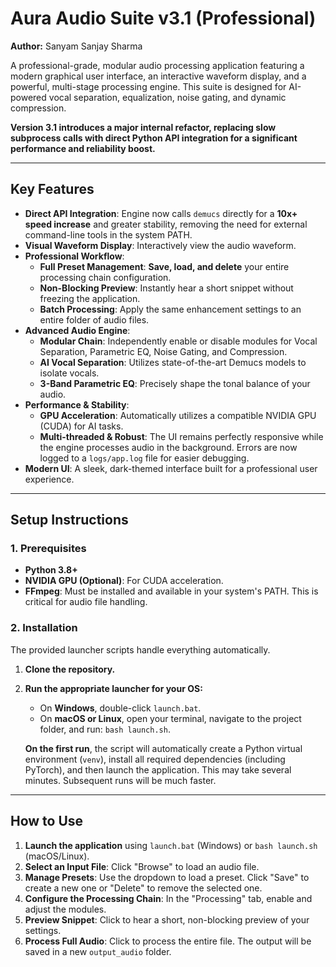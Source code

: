 # Aura Audio Suite v3.1 (Professional)

**Author:** Sanyam Sanjay Sharma

A professional-grade, modular audio processing application featuring a modern graphical user interface, an interactive waveform display, and a powerful, multi-stage processing engine. This suite is designed for AI-powered vocal separation, equalization, noise gating, and dynamic compression.

**Version 3.1 introduces a major internal refactor, replacing slow subprocess calls with direct Python API integration for a significant performance and reliability boost.**

---

## Key Features

- **Direct API Integration**: Engine now calls `demucs` directly for a **10x+ speed increase** and greater stability, removing the need for external command-line tools in the system PATH.
- **Visual Waveform Display**: Interactively view the audio waveform.
- **Professional Workflow**:
    - **Full Preset Management**: **Save, load, and delete** your entire processing chain configuration.
    - **Non-Blocking Preview**: Instantly hear a short snippet without freezing the application.
    - **Batch Processing**: Apply the same enhancement settings to an entire folder of audio files.
- **Advanced Audio Engine**:
    - **Modular Chain**: Independently enable or disable modules for Vocal Separation, Parametric EQ, Noise Gating, and Compression.
    - **AI Vocal Separation**: Utilizes state-of-the-art Demucs models to isolate vocals.
    - **3-Band Parametric EQ**: Precisely shape the tonal balance of your audio.
- **Performance & Stability**:
    - **GPU Acceleration**: Automatically utilizes a compatible NVIDIA GPU (CUDA) for AI tasks.
    - **Multi-threaded & Robust**: The UI remains perfectly responsive while the engine processes audio in the background. Errors are now logged to a `logs/app.log` file for easier debugging.
- **Modern UI**: A sleek, dark-themed interface built for a professional user experience.

---

## Setup Instructions

### 1. Prerequisites
- **Python 3.8+**
- **NVIDIA GPU (Optional)**: For CUDA acceleration.
- **FFmpeg**: Must be installed and available in your system's PATH. This is critical for audio file handling.

### 2. Installation
The provided launcher scripts handle everything automatically.

1.  **Clone the repository.**
2.  **Run the appropriate launcher for your OS:**
    -   On **Windows**, double-click `launch.bat`.
    -   On **macOS or Linux**, open your terminal, navigate to the project folder, and run: `bash launch.sh`.

    **On the first run**, the script will automatically create a Python virtual environment (`venv`), install all required dependencies (including PyTorch), and then launch the application. This may take several minutes. Subsequent runs will be much faster.

---

## How to Use

1.  **Launch the application** using `launch.bat` (Windows) or `bash launch.sh` (macOS/Linux).
2.  **Select an Input File**: Click "Browse" to load an audio file.
3.  **Manage Presets**: Use the dropdown to load a preset. Click "Save" to create a new one or "Delete" to remove the selected one.
4.  **Configure the Processing Chain**: In the "Processing" tab, enable and adjust the modules.
5.  **Preview Snippet**: Click to hear a short, non-blocking preview of your settings.
6.  **Process Full Audio**: Click to process the entire file. The output will be saved in a new `output_audio` folder.